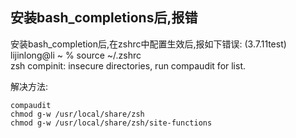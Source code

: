 ## 安装bash_completions后,报错

安装bash_completion后,在zshrc中配置生效后,报如下错误:
(3.7.11test) lijinlong@li ~ % source ~/.zshrc                        
zsh compinit: insecure directories, run compaudit for list.



解决方法:
```shell
compaudit
chmod g-w /usr/local/share/zsh
chmod g-w /usr/local/share/zsh/site-functions
```
